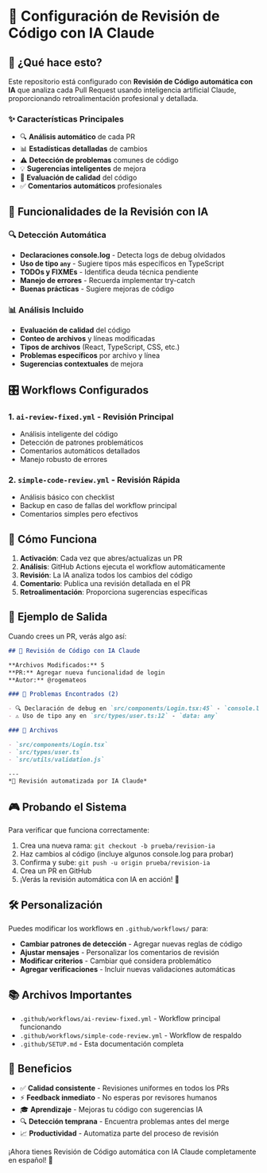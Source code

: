 # 🤖 Configuración de Revisión de Código con IA Claude

## 🎯 ¿Qué hace esto?

Este repositorio está configurado con **Revisión de Código automática con IA** que analiza cada Pull Request usando inteligencia artificial Claude, proporcionando retroalimentación profesional y detallada.

### ✨ Características Principales

- 🔍 **Análisis automático** de cada PR
- 📊 **Estadísticas detalladas** de cambios
- ⚠️ **Detección de problemas** comunes de código
- 💡 **Sugerencias inteligentes** de mejora
- 🎯 **Evaluación de calidad** del código
- ✅ **Comentarios automáticos** profesionales

## 🚀 Funcionalidades de la Revisión con IA

### 🔍 Detección Automática

- **Declaraciones console.log** - Detecta logs de debug olvidados
- **Uso de tipo `any`** - Sugiere tipos más específicos en TypeScript
- **TODOs y FIXMEs** - Identifica deuda técnica pendiente
- **Manejo de errores** - Recuerda implementar try-catch
- **Buenas prácticas** - Sugiere mejoras de código

### 📊 Análisis Incluido

- **Evaluación de calidad** del código
- **Conteo de archivos** y líneas modificadas
- **Tipos de archivos** (React, TypeScript, CSS, etc.)
- **Problemas específicos** por archivo y línea
- **Sugerencias contextuales** de mejora

## 🎛️ Workflows Configurados

### 1. `ai-review-fixed.yml` - Revisión Principal
- Análisis inteligente del código
- Detección de patrones problemáticos
- Comentarios automáticos detallados
- Manejo robusto de errores

### 2. `simple-code-review.yml` - Revisión Rápida
- Análisis básico con checklist
- Backup en caso de fallas del workflow principal
- Comentarios simples pero efectivos

## 🔧 Cómo Funciona

1. **Activación**: Cada vez que abres/actualizas un PR
2. **Análisis**: GitHub Actions ejecuta el workflow automáticamente
3. **Revisión**: La IA analiza todos los cambios del código
4. **Comentario**: Publica una revisión detallada en el PR
5. **Retroalimentación**: Proporciona sugerencias específicas

## 📝 Ejemplo de Salida

Cuando crees un PR, verás algo así:

```markdown
## 🤖 Revisión de Código con IA Claude

**Archivos Modificados:** 5
**PR:** Agregar nueva funcionalidad de login
**Autor:** @rogemateos

### 🚨 Problemas Encontrados (2)

- 🔍 Declaración de debug en `src/components/Login.tsx:45` - `console.log('user data:', userData)`
- ⚠️ Uso de tipo any en `src/types/user.ts:12` - `data: any`

### 📂 Archivos

- `src/components/Login.tsx`
- `src/types/user.ts`
- `src/utils/validation.js`

---
*🤖 Revisión automatizada por IA Claude*
```

## 🎮 Probando el Sistema

Para verificar que funciona correctamente:

1. Crea una nueva rama: `git checkout -b prueba/revision-ia`
2. Haz cambios al código (incluye algunos console.log para probar)
3. Confirma y sube: `git push -u origin prueba/revision-ia`
4. Crea un PR en GitHub
5. ¡Verás la revisión automática con IA en acción! 🚀

## 🛠️ Personalización

Puedes modificar los workflows en `.github/workflows/` para:

- **Cambiar patrones de detección** - Agregar nuevas reglas de código
- **Ajustar mensajes** - Personalizar los comentarios de revisión
- **Modificar criterios** - Cambiar qué considera problemático
- **Agregar verificaciones** - Incluir nuevas validaciones automáticas

## 📚 Archivos Importantes

- `.github/workflows/ai-review-fixed.yml` - Workflow principal funcionando
- `.github/workflows/simple-code-review.yml` - Workflow de respaldo
- `.github/SETUP.md` - Esta documentación completa

## 🎯 Beneficios

- ✅ **Calidad consistente** - Revisiones uniformes en todos los PRs
- ⚡ **Feedback inmediato** - No esperas por revisores humanos
- 🎓 **Aprendizaje** - Mejoras tu código con sugerencias IA
- 🔍 **Detección temprana** - Encuentra problemas antes del merge
- 📈 **Productividad** - Automatiza parte del proceso de revisión

¡Ahora tienes Revisión de Código automática con IA Claude completamente en español! 🎉